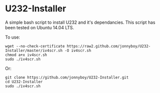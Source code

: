U232-Installer
==============

A simple bash script to install U232 and it's dependancies.
This script has been tested on Ubuntu 14.04 LTS.

To use:

```
wget --no-check-certificate https://raw2.github.com/jonnyboy/U232-Installer/master/iv4scr.sh -O iv4scr.sh
chmod a+x iv4scr.sh
sudo ./iv4scr.sh
```
Or:

```
git clone https://github.com/jonnyboy/U232-Installer.git
cd U232-Installer
sudo ./iv4scr.sh
```
